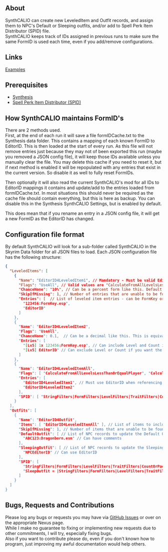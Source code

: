 ## About

SynthCALIO can create new LeveledItem and Outfit records, and assign them to NPC's Default or Sleeping outfits, and/or add to Spell Perk Item Distributor (SPID) file.  
SynthCALIO keeps track of IDs assigned in previous runs to make sure the same FormID is used each time, even if you add/remove configurations.

## Links
[Examples](./Examples/SynthCALIO/)

## Prerequisites

- [Synthesis](https://github.com/Mutagen-Modding/Synthesis)
- [Spell Perk Item Distributor (SPID)](https://www.nexusmods.com/skyrimspecialedition/mods/36869)

## How SynthCALIO maintains FormID's

There are 2 methods used.  
First, at the end of each run it will save a file formIDCache.txt to the Synthesis data folder. This contains a mapping of each known FormID to EditorID. This is then loaded at the start of every run.
As this file will not remove entries just because they may not of been exported this run (maybe you removed a JSON config file), it will keep those IDs available unless you manually clear the file.
You may delete this cache if you need to reset it, but if next method is enabled it will be repopulated with any entries that exist in the current version. So disable it as well to fully reset FormIDs.

Then optionally it will also read the current SynthCALIO's mod for all IDs to EditorID mappings it contains and update/add to the entries loaded from formIDCache.txt.
In most situations this should never be required as the cache file should contain everything, but this is here as backup.
You can disable this in the Synthesis SynthCALIO Settings, but is enabled by default.

This does mean that if you rename an entry in a JSON config file, it will get a new FormID as the EditorID has changed.

## Configuration file format

By default SynthCALIO will look for a sub-folder called SynthCALIO in the Skyrim Data folder for all JSON files to load.
Each JSON configuration file has the following structure:
```json
{
  "LeveledItems": [
    {
      "Name": "EditorID4LeveledItem1", // Mandatory - Must be valid EditorID and unique across all JSON config files
      "Flags": "UseAll", // Valid values are "CalculateFromAllLevelsLessThanOrEqualPlayer, "CalculateForEachItemInCount", "UseAll", "SpecialLoot"
      "ChanceNone": "10%", // Can be a percent form like this. Default: 0%
      "SkipIfMissing": 1, // Number of entries that are unable to be found, before it will skip adding this LeveledItem. Default 1 (Any), 0 = Never Skip, -1 = Skip if all missing
      "Entries": [  // List of leveled item entries - can be FormKey or EditorID
        "123456:FormKey.esp",
        "EditorID"
      ]
    },
    {
      "Name": "EditorID4LeveledItem2",
      "Flags": "UseAll",
      "ChanceNone": 0.1,  // Can be a decimal like this. This is equivalent to 10%
      "Entries": [
        "[Lv5] 1x 123456:FormKey.esp", // Can include Level and Count information in this format.
        "[Lv5] EditorID" // Can exclude Level or Count if you want the default value of 1.
      ]
    },
    {
      "Name": "EditorID4LeveledItemAll",
      "Flags": [ "CalculateFromAllLevelsLessThanOrEqualPlayer", "CalculateForEachItemInCount" ], // Can have multiple flags
      "Entries": [
        "EditorID4LeveledItem1", // Must use EditorID when referencing other records created by SynthCALIO
        "EditorID4LeveledItem2"
      ],
      "SPID": [ "StringFilters|FormFilters|LevelFilters|TraitFilters|CountOrPackageIndex|Chance" ] // SPID entry to add to INI, unless skipped. Excludes the starting Item=FormOrEditorID| part as that is automatically added.
    }
  ],
  "Outfits": [
    {
      "Name": "EditorID4Outfit",
      "Items": [ "EditorID4LeveledItemAll" ], // List of items to include in the outfit. Can be FormKey or EditorID but if referencing a LeveledItem created by SynthCALIO, it must be the EditorID
      "SkipIfMissing": 1, // Number of items that are unable to be found, before it will skip adding this Outfit. Default 1 (Any), 0 = Never Skip, -1 = Skip if all missing
      "DefaultOutfit": [ // List of NPC records to update the Default Outfit on to point to this outfit if created.
        "ABC123:Dragonborn.esm" // Can have comments
      ],
      "SleepingOutfit": [ // List of NPC records to update the Sleeping Outfit on to point to this outfit if created.
        "NPCEditorID" // Can use EditorID
      ],
      "SPID": [ 
        "StringFilters|FormFilters|LevelFilters|TraitFilters|CountOrPackageIndex|Chance", // SPID entry to add to INI, unless skipped. Excludes the starting Outfit=FormOrEditorID| part as that is automatically added.
        "SleepOutfit = |StringFilters|FormFilters|LevelFilters|TraitFilters|CountOrPackageIndex|Chance" // Can include FormType if you don't want Outfit, but FormOrEditorID must still be empty, so first | should be straight after =.
      ]
    }
  ]
}
```

## Bugs, Requests and Contributions

Please log any bugs or requests you may have via [GitHub Issues](https://github.com/tkoopman/Generic-Synthesis-Patcher/issues) or over on the appropriate Nexus page.  
While I make no guarantee to fixing or implementing new requests due to other commitments, I will try, especially fixing bugs.  
Also if you want to contribute please do, even if you don't known how to program, just improving my awful documentation would help others.

